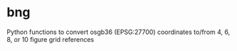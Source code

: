 # bng
Python functions to convert osgb36 (EPSG:27700) coordinates to/from 4, 6, 8, or 10 figure grid references

